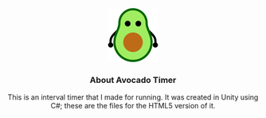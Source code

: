 <div align="center">
  <a href="https://github.com/GrayB712/AvocadoTimer">
    <img src="ReadMeFiles/CuteAvocadoLowRes2.png" alt="Logo" width="100" height="108">
  </a>




  ### About Avocado Timer
  This is an interval timer that I made for running. It was created in Unity using C#; these are the files for the HTML5 version of it.

